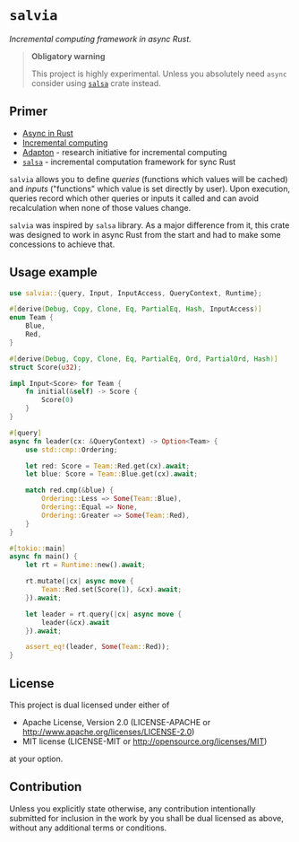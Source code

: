 # `salvia`

*Incremental computing framework in async Rust.*

> **Obligatory warning**
> 
> This project is highly experimental.
> Unless you absolutely need `async` consider using [`salsa`][github:salsa] crate instead.

## Primer

* [Async in Rust](https://rust-lang.github.io/async-book/)
* [Incremental computing](https://en.wikipedia.org/wiki/Incremental_computing)
* [Adapton][adapton] - research initiative for incremental computing
* [`salsa`][github:salsa] - incremental computation framework for sync Rust

`salvia` allows you to define *queries* (functions which values will be cached) and *inputs*
("functions" which value is set directly by user).
Upon execution, queries record which other queries or inputs it called and can avoid
recalculation when none of those values change.

`salvia` was inspired by `salsa` library.
As a major difference from it, this crate was designed to work in async Rust from the start
and had to make some concessions to achieve that.

## Usage example

```rust
use salvia::{query, Input, InputAccess, QueryContext, Runtime};

#[derive(Debug, Copy, Clone, Eq, PartialEq, Hash, InputAccess)]
enum Team {
    Blue,
    Red,
}

#[derive(Debug, Copy, Clone, Eq, PartialEq, Ord, PartialOrd, Hash)]
struct Score(u32);

impl Input<Score> for Team {
    fn initial(&self) -> Score {
        Score(0)
    }
}

#[query]
async fn leader(cx: &QueryContext) -> Option<Team> {
    use std::cmp::Ordering;

    let red: Score = Team::Red.get(cx).await;
    let blue: Score = Team::Blue.get(cx).await;

    match red.cmp(&blue) {
        Ordering::Less => Some(Team::Blue),
        Ordering::Equal => None,
        Ordering::Greater => Some(Team::Red),
    }
}

#[tokio::main]
async fn main() {
    let rt = Runtime::new().await;

    rt.mutate(|cx| async move {
        Team::Red.set(Score(1), &cx).await;
    }).await;

    let leader = rt.query(|cx| async move {
        leader(&cx).await
    }).await;

    assert_eq!(leader, Some(Team::Red));
}
```

## License

This project is dual licensed under either of

* Apache License, Version 2.0 (LICENSE-APACHE or http://www.apache.org/licenses/LICENSE-2.0)
* MIT license (LICENSE-MIT or http://opensource.org/licenses/MIT)

at your option.

## Contribution

Unless you explicitly state otherwise, any contribution intentionally submitted for inclusion
in the work by you shall be dual licensed as above, without any additional terms or conditions.

[github:tokio]: https://github.com/tokio-rs/tokio
[github:salsa]: https://github.com/salsa-rs/salsa
[adapton]: http://adapton.org/